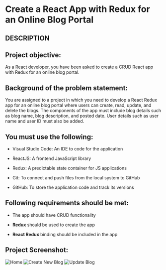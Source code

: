 # Create a React App with Redux for an Online Blog Portal
## DESCRIPTION

## Project objective:

As a React developer, you have been asked to create a CRUD React app with Redux for an online blog portal.

## Background of the problem statement:

You are assigned to a project in which you need to develop a React Redux app for an online blog portal where users can create, read, update, and delete the blogs. The components of the app must include blog details such as blog name, blog description, and posted date. User details such as user name and user ID must also be added.

## You must use the following:

- Visual Studio Code: An IDE to code for the application

- ReactJS: A frontend JavaScript library

- Redux: A predictable state container for JS applications

- Git: To connect and push files from the local system to GitHub

- GitHub: To store the application code and track its versions

## Following requirements should be met:

- The app should have CRUD functionality

- **Redux** should be used to create the app

- **React Redux** binding should be included in the app

## Project Screenshot:
![Home](https://user-images.githubusercontent.com/92730894/139599976-857a1b5c-774c-4f02-9dda-36a0f1cfc42c.png)
![Create New Blog](https://user-images.githubusercontent.com/92730894/139599979-70239fbc-8d9f-4d82-a2bf-8eaa1839c6eb.png)
![Update Blog](https://user-images.githubusercontent.com/92730894/139599978-8f675d7e-9e3c-4c2c-ba83-10ae7563cb97.png)

